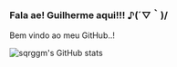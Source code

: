 ### Fala ae! Guilherme aqui!!! ♪\(´▽｀)/
Bem vindo ao meu GitHub..!

![sqrggm's GitHub stats](https://github-readme-stats.vercel.app/api?username=anuraghazra&theme=ocean_dark_icons=true)




